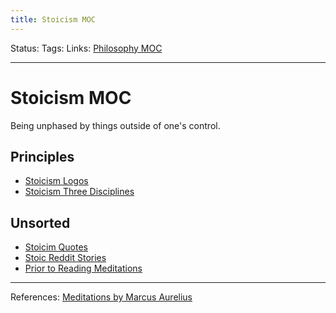 ```yaml
---
title: Stoicism MOC
---
```

Status:
Tags:
Links: [Philosophy MOC](out/philosophy-moc.md)
___
# Stoicism MOC
Being unphased by things outside of one's control.
## Principles
- [Stoicism Logos](out/stoicism-logos.md)
- [Stoicism Three Disciplines](out/stoicism-three-disciplines.md)
## Unsorted
- [Stoicim Quotes](out/stoicim-quotes.md)
- [Stoic Reddit Stories](out/stoic-reddit-stories.md)
- [Prior to Reading Meditations](out/prior-to-reading-meditations.md)
___
References: [Meditations by Marcus Aurelius](out/meditations-by-marcus-aurelius.md)